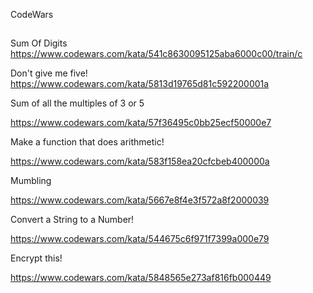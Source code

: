 CodeWars

##

Sum Of Digits
https://www.codewars.com/kata/541c8630095125aba6000c00/train/c

Don't give me five!
https://www.codewars.com/kata/5813d19765d81c592200001a

Sum of all the multiples of 3 or 5

https://www.codewars.com/kata/57f36495c0bb25ecf50000e7

Make a function that does arithmetic!

https://www.codewars.com/kata/583f158ea20cfcbeb400000a

Mumbling

https://www.codewars.com/kata/5667e8f4e3f572a8f2000039

Convert a String to a Number!

https://www.codewars.com/kata/544675c6f971f7399a000e79

Encrypt this!

https://www.codewars.com/kata/5848565e273af816fb000449